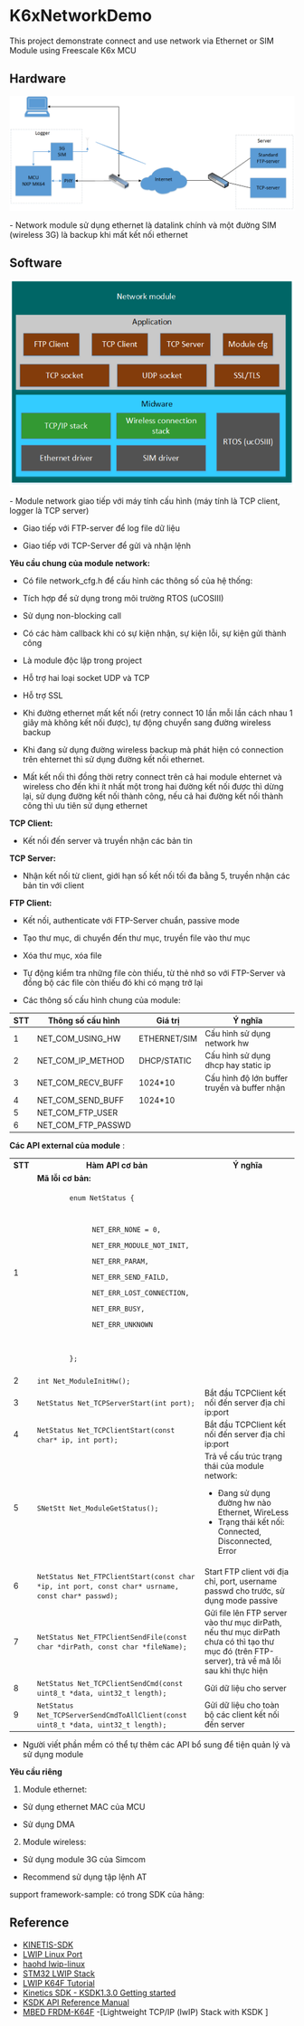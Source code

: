 # **K6xNetworkDemo**
This project demonstrate connect and use network via Ethernet or SIM Module using Freescale K6x MCU 

## **Hardware**
<p align="center"> <img src="./Images/HW.png"></p>
- Network module sử dụng ethernet là datalink chính và một đường SIM (wireless 3G) là backup khi mất kết nối ethernet

## **Software**
<p align="center"> <img src="./Images/Stack.png"></p>
- Module network giao tiếp với máy tính cấu hình (máy tính là TCP client, logger là TCP server)

- Giao tiếp với FTP-server để log file dữ liệu

- Giao tiếp với TCP-Server để gửi và nhận lệnh

**Yêu cầu chung của module network:**

+ Có file network\_cfg.h để cấu hình các thông số của hệ thống:

+ Tích hợp để sử dụng trong môi trường RTOS (uCOSIII)

+ Sử dụng non-blocking call

+ Có các hàm callback khi có sự kiện nhận, sự kiện lỗi, sự kiện gửi thành công

+ Là module độc lập trong project

+ Hỗ trợ hai loại socket UDP và TCP

+ Hỗ trợ SSL

+ Khi đường ethernet mất kết nối (retry connect 10 lần mỗi lần cách nhau 1 giây mà không kết nối được), tự động chuyển sang đường wireless backup

+ Khi  đang sử dụng đường wireless backup mà phát hiện có connection trên ehternet thì sử dụng đường kết nối ethernet.

+ Mất kết nối thì đồng thời retry connect trên cả hai module ehternet và wireless cho đến khi ít nhất một trong hai đường kết nối được thì dừng lại, sử dụng đường kết nối thành công, nếu cả hai đường kết nối thành công thì ưu tiên sử dụng ethernet

**TCP Client:**

+ Kết nối đến server và truyền nhận các bản tin

**TCP Server:**

+ Nhận kết nối từ client, giới hạn số kết nối tối đa bằng 5, truyền nhận các bản tin với client

**FTP Client:**

+ Kết nối, authenticate với FTP-Server chuẩn, passive mode

+ Tạo thư mục, di chuyển đến thư mục, truyền file vào thư mục

+ Xóa thư mục, xóa file

+ Tự động kiểm tra những file còn thiếu, từ thẻ nhớ so với FTP-Server và đồng bộ các file còn thiếu đó khi có mạng trở lại

+ Các thông số cấu hình chung của module:

| **STT** | **Thông số cấu hình** | **Giá trị** | **Ý nghĩa** |
| --- | --- | --- | --- |
| 1 | NET\_COM\_USING\_HW | ETHERNET/SIM | Cấu hình sử dụng network hw |
| 2 | NET\_COM\_IP\_METHOD | DHCP/STATIC | Cấu hình sử dụng dhcp hay static ip |
| 3 | NET\_COM\_RECV\_BUFF | 1024\*10 | Cấu hình độ lớn buffer truyền và buffer nhận |
| 4 | NET\_COM\_SEND\_BUFF | 1024\*10 |   |
| 5 | NET\_COM\_FTP\_USER |   |   |
| 6 | NET\_COM\_FTP\_PASSWD |   |   |

**Các API external của module** :
<table>
<tr> <th> STT</th>
<th> Hàm API cơ bản </th>
<th> Ý nghĩa </th> </tr>
<tr> 
    <td> 1 </td> 
    <td> 
        <strong>Mã lỗi cơ bản:</strong> <br>
        <code>
        enum NetStatus { 
        <p style ="margin-left:40px">
        NET_ERR_NONE = 0, <br>  
        NET_ERR_MODULE_NOT_INIT, <br>
        NET_ERR_PARAM,  <br>
        NET_ERR_SEND_FAILD, <br>
        NET_ERR_LOST_CONNECTION, <br>
        NET_ERR_BUSY, <br>
        NET_ERR_UNKNOWN <br> </p>
        };
        </code> 
    </td>
</tr>
<tr> 
    <td>2</td>
    <td><code/>int Net_ModuleInitHw();</td>
    <td></td>
</tr>
<tr> 
    <td>3</td>
    <td><code/>NetStatus Net_TCPServerStart(int port);</td>
    <td>Bắt đầu TCPClient kết nối đến server địa chỉ ip:port </td>
</tr>
<tr> 
    <td>4</td>
    <td><code/>NetStatus Net_TCPClientStart(const char* ip, int port);</td>
    <td>Bắt đầu TCPClient kết nối đến server địa chỉ ip:port </td>
</tr>
<tr> 
    <td>5</td>
    <td><code/>SNetStt Net_ModuleGetStatus();</td>
    <td> Trả về cấu trúc trạng thái của module network:
        <ul>
        <li>
Đang sử dụng đường hw nào
           Ethernet,
           WireLess
        </li>
        <li>
        Trạng thái kết nối:
                    Connected,
                    Disconnected,
                    Error
        </li>
        </ul>
 </td>
</tr>
<tr> 
    <td>6</td>
    <td><code/>NetStatus Net_FTPClientStart(const char *ip, int port, const char* usrname, const char* passwd);</td>
    <td> Start FTP client với địa chỉ, port, username passwd cho trước, sử dụng mode passive</td>
</tr>
<tr> 
    <td>7</td>
    <td><code/>NetStatus Net_FTPClientSendFile(const char *dirPath, const char *fileName);</td>
    <td>Gửi file lên FTP server vào thư mục dirPath, nếu thư mục dirPath chưa có thì tạo thư mục đó (trên FTP-server), trả về mã lỗi sau khi thực hiện</td>
</tr>
<tr> 
    <td>8</td>
    <td><code/>NetStatus Net_TCPClientSendCmd(const uint8_t *data, uint32_t length);</td>
    <td>Gửi dữ liệu cho server</td>
</tr>
<tr> 
    <td>9</td>
    <td><code/>NetStatus Net_TCPServerSendCmdToAllClient(const uint8_t *data, uint32_t length);</td>
    <td>Gửi dữ liệu cho toàn bộ các client kết nối đến server</td>
</tr>
</table>

+ Người viết phần mềm có thể tự thêm các API bổ sung để tiện quản lý và sử dụng module

**Yêu cầu riêng**

1. Module ethernet:

+ Sử dụng ethernet MAC của MCU

+ Sử dụng DMA

2. Module wireless:

+ Sử dụng module 3G của Simcom

+ Recommend sử dụng tập lệnh AT

support framework-sample: có trong SDK của hãng:

## Reference 
- [KINETIS-SDK](https://www.nxp.com/support/developer-resources/evaluation-and-development-boards/freedom-development-boards/mcu-boards/software-development-kit-for-kinetis-mcus:KINETIS-SDK)
- [LWIP Linux Port](https://github.com/mhei/lwip-contrib/tree/master/ports/unix)
- [haohd lwip-linux](https://github.com/haohd/lwip-linux)
- [STM32 LWIP Stack](https://www.st.com/resource/en/user_manual/dm00103685.pdf)
- [LWIP K64F Tutorial](https://mcuoneclipse.com/2015/10/28/tutorial-lwip-with-the-freertos-and-the-freescale-frdm-k64f-board/)
- [Kinetics SDK - KSDK1.3.0 Getting started](https://www.nxp.com/docs/en/user-guide/KSDK13GSUG.pdf)
- [KSDK API Reference Manual](https://www.nxp.com/docs/en/reference-manual/KSDK13APIRM.pdf)
- [MBED FRDM-K64F](https://os.mbed.com/platforms/FRDM-K64F/)
-[Lightweight TCP/IP (lwIP) Stack with KSDK ]